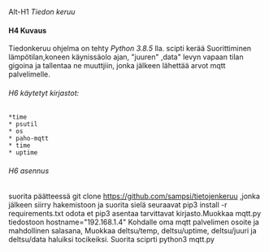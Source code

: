 Alt-H1 *Tiedon keruu*



#### H4 Kuvaus
Tiedonkeruu ohjelma on tehty *Python 3.8.5* lla.
scipti kerää Suorittiminen lämpötilan,koneen käynissäolo ajan, "juuren" ,data" levyn vapaan tilan gigoina ja tallentaa ne muuttjiin,
jonka jälkeen lähettää arvot mqtt palvelimelle.

###### H6 käytetyt kirjastot:
	*time
	* psutil
	* os
	* paho-mqtt
	* time 
	* uptime 
###### H6 asennus

suorita päätteessä  git clone https://github.com/sampsi/tietojenkeruu ,jonka jälkeen siirry hakemistoon ja suorita sielä seuraavat pip3 install -r requirements.txt
odota et pip3 asentaa tarvittavat kirjasto.Muokkaa mqtt.py tiedostoon hostname="192.168.1.4" Kohdalle oma mqtt palvelimen osoite ja mahdollinen salasana,
Muokkaa deltsu/temp, deltsu/uptime, deltsu/juuri ja deltsu/data haluiksi tocikeiksi. 
Suorita sciprti python3 mqtt.py
